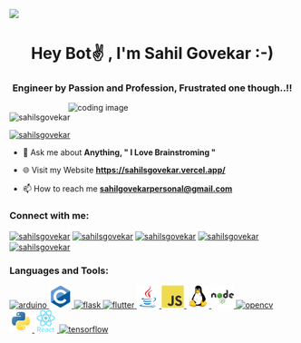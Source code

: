 ![](https://media-exp1.licdn.com/dms/image/C4D16AQE4hs3DKzH57g/profile-displaybackgroundimage-shrink_200_800/0/1663061435996?e=2147483647&v=beta&t=x0gDzziDhXaMh_Mgr80RKsXibdR8EcngSroO30EExgo)

<h1 align="center">Hey Bot✌️ , I'm Sahil Govekar :-)</h1>
<h3 align="center">Engineer by Passion and Profession, Frustrated one though..!!</h3>

<img align="right" alt="coding image" width="400" src="https://cdn0.iconfinder.com/data/icons/bitcoin-cryptocurrency-lavender-vol-2-1/512/cypherpunk-512.png">

<p align="left"> <img src="https://komarev.com/ghpvc/?username=sahilsgovekar&label=Profile%20views&color=0e75b6&style=flat" alt="sahilsgovekar" /> </p>

<p align="left"> <a href="https://twitter.com/sahilsgovekar" target="blank"><img src="https://img.shields.io/twitter/follow/sahilsgovekar?logo=twitter&style=for-the-badge" alt="sahilsgovekar" /></a> </p>

- 💬 Ask me about **Anything, " I Love Brainstroming "**

- 🌐 Visit my Website **<a href="https://sahilsgovekar.vercel.app/" target="blank" alt="sahilsgovekar personal website">https://sahilsgovekar.vercel.app/</a>**

- 📫 How to reach me **sahilgovekarpersonal@gmail.com**


<h3 align="left">Connect with me:</h3>
<p align="left">
<a href="https://twitter.com/sahilsgovekar" target="blank"><img align="center" src="https://raw.githubusercontent.com/rahuldkjain/github-profile-readme-generator/master/src/images/icons/Social/twitter.svg" alt="sahilsgovekar" height="30" width="40" /></a>
<a href="https://linkedin.com/in/sahilsgovekar" target="blank"><img align="center" src="https://raw.githubusercontent.com/rahuldkjain/github-profile-readme-generator/master/src/images/icons/Social/linked-in-alt.svg" alt="sahilsgovekar" height="30" width="40" /></a>
<a href="https://instagram.com/sahilsgovekar" target="blank"><img align="center" src="https://raw.githubusercontent.com/rahuldkjain/github-profile-readme-generator/master/src/images/icons/Social/instagram.svg" alt="sahilsgovekar" height="30" width="40" /></a>
<a href="https://www.hackerrank.com/sahilsgovekar" target="blank"><img align="center" src="https://raw.githubusercontent.com/rahuldkjain/github-profile-readme-generator/master/src/images/icons/Social/hackerrank.svg" alt="sahilsgovekar" height="30" width="40" /></a>
<a href="https://www.leetcode.com/sahilsgovekar" target="blank"><img align="center" src="https://raw.githubusercontent.com/rahuldkjain/github-profile-readme-generator/master/src/images/icons/Social/leet-code.svg" alt="sahilsgovekar" height="30" width="40" /></a>
</p>

<h3 align="left">Languages and Tools:</h3>
<p align="left"> <a href="https://www.arduino.cc/" target="_blank" rel="noreferrer"> <img src="https://cdn.worldvectorlogo.com/logos/arduino-1.svg" alt="arduino" width="40" height="40"/> </a> <a href="https://www.cprogramming.com/" target="_blank" rel="noreferrer"> <img src="https://raw.githubusercontent.com/devicons/devicon/master/icons/c/c-original.svg" alt="c" width="40" height="40"/> </a> <a href="https://flask.palletsprojects.com/" target="_blank" rel="noreferrer"> <img src="https://www.vectorlogo.zone/logos/pocoo_flask/pocoo_flask-icon.svg" alt="flask" width="40" height="40"/> </a> <a href="https://flutter.dev" target="_blank" rel="noreferrer"> <img src="https://www.vectorlogo.zone/logos/flutterio/flutterio-icon.svg" alt="flutter" width="40" height="40"/> </a> <a href="https://www.java.com" target="_blank" rel="noreferrer"> <img src="https://raw.githubusercontent.com/devicons/devicon/master/icons/java/java-original.svg" alt="java" width="40" height="40"/> </a> <a href="https://developer.mozilla.org/en-US/docs/Web/JavaScript" target="_blank" rel="noreferrer"> <img src="https://raw.githubusercontent.com/devicons/devicon/master/icons/javascript/javascript-original.svg" alt="javascript" width="40" height="40"/> </a> <a href="https://www.linux.org/" target="_blank" rel="noreferrer"> <img src="https://raw.githubusercontent.com/devicons/devicon/master/icons/linux/linux-original.svg" alt="linux" width="40" height="40"/> </a> <a href="https://nodejs.org" target="_blank" rel="noreferrer"> <img src="https://raw.githubusercontent.com/devicons/devicon/master/icons/nodejs/nodejs-original-wordmark.svg" alt="nodejs" width="40" height="40"/> </a> <a href="https://opencv.org/" target="_blank" rel="noreferrer"> <img src="https://www.vectorlogo.zone/logos/opencv/opencv-icon.svg" alt="opencv" width="40" height="40"/> </a> <a href="https://www.python.org" target="_blank" rel="noreferrer"> <img src="https://raw.githubusercontent.com/devicons/devicon/master/icons/python/python-original.svg" alt="python" width="40" height="40"/> </a> <a href="https://reactjs.org/" target="_blank" rel="noreferrer"> <img src="https://raw.githubusercontent.com/devicons/devicon/master/icons/react/react-original-wordmark.svg" alt="react" width="40" height="40"/> </a> <a href="https://www.tensorflow.org" target="_blank" rel="noreferrer"> <img src="https://www.vectorlogo.zone/logos/tensorflow/tensorflow-icon.svg" alt="tensorflow" width="40" height="40"/> </a> </p>
